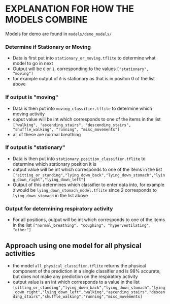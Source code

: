 # EXPLANATION FOR HOW THE MODELS COMBINE

Models for demo are found in ```models/demo_models/```

### Determine if  Stationary or Moving
- Data is first put into ```stationary_or_moving.tflite``` to determine what model to go in next
- Output will be ```0``` or ```1```, corresponding to the values
  ``` ["stationary", "moving"] ```
- for example output of ```0``` is stationary as that is in positon 0 of the list above

### If output is "moving"
- Data is then put into ```moving_classifier.tflite``` to determine which moving activity
- ouput value will be int which corresponds to one of the items in the list ```["walking", "ascending_stairs", "descending_stairs", "shuffle_walking", "running", "misc_movements"]```
- all of these are normal breathing

### If output is "stationary"
- Data is then put into ```stationary_position_classifier.tflite``` to determine which stationary position it is
- output value will be int which corresponds to one of the items in the list ```["sitting_or_standing","lying_down_back","lying_down_stomach","lying_down_right","lying_down_left"]```
- Output of this determines which classifier to enter data into, for example ```2``` would be ```lying_down_stomach_model.tflite``` since 2 corresponds to ```lying_down_stomach``` in the list above

### Output for determining respiratory activity
- For all positions, output will be int which corresponds to one of the items in the list ```["normal_breathing", "coughing", "hyperventilating", "other"]```

## Approach using one model for all physical activities
- the model ```all_physical_classifier.tflite``` returns the physical component of the prediction in a single classifier and is 98% accurate, but does not make any prediction on the respiratory activity
- output value is an int which corresponds to a value in the list ```[sitting_or_standing","lying_down_back","lying_down_stomach","lying_down_right","lying_down_left","walking","ascending_stairs","descending_stairs","shuffle_walking","running","misc_movements]```
